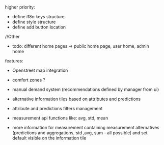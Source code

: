 higher priority:   
- define i18n keys structure
- define style structure
- define add button location






//Other
- todo: different home pages -> public home page, user home, admin home
 
 

features:
- Openstreet map integration
- comfort zones ?
- manual demand system (recommendations defined by manager from ui)
- alternative information tiles based on attributes and predictions
- attribute and predictions filters  management 
- measurement api functions like: avg, std, mean
  
- more information for measurement containing measurement alternatives (predictions and aggregations, std ,avg, sum - all possible) and set default visible on the information tile
 



 
